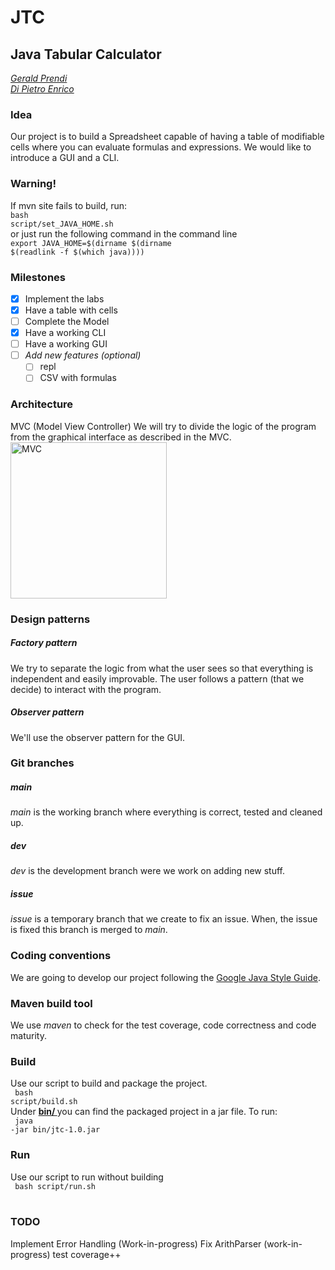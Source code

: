 <!-- -->
# JTC
## Java Tabular Calculator

[*Gerald Prendi*](https://github.com/GPrendi30)  
[*Di Pietro Enrico*](https://github.com/dipiee)

### Idea
Our project is to build a Spreadsheet capable of having a table of modifiable cells where you can evaluate formulas and expressions. We would like to introduce a GUI and a CLI.

### Warning!
If mvn site fails to build, run: <br>
<code>bash script/set_JAVA_HOME.sh</code>
<br> or just run the following command in the command line<br>
<code>export JAVA_HOME=$(dirname $(dirname $(readlink -f $(which java))))</code>


### Milestones
* [X] Implement the labs
* [X] Have a table with cells
* [ ] Complete the Model
* [X] Have a working CLI
* [ ] Have a working GUI
* [ ] _Add new features (optional)_
  * [ ] repl
  * [ ] CSV with formulas

### Architecture
MVC (Model View Controller)
We will try to divide the logic of the program from the graphical interface as described in the MVC.  
<img src="https://upload.wikimedia.org/wikipedia/commons/a/a0/MVC-Process.svg" alt="MVC" width="250"/>

### Design patterns  
##### _Factory pattern_  
We try to separate the logic from what the user sees so that everything is independent and easily improvable. The user follows a pattern (that we decide) to interact with the program.

<!-- _Singleton_  -->

##### _Observer pattern_  
We'll use the observer pattern for the GUI.


### Git branches
##### _main_
_main_ is the working branch where everything is correct, tested and cleaned up.

##### _dev_
_dev_ is the development branch were we work on adding new stuff.

##### _issue_
_issue_ is a temporary branch that we create to fix an issue. When, the issue is fixed this branch is merged to _main_.

 ### Coding conventions
 We are going to develop our project following the [Google Java Style Guide](https://google.github.io/styleguide/javaguide.html).

 ### Maven build tool
 We use _maven_ to check for the test coverage, code correctness and code maturity.

### Build
Use our script to build and package the project. <br>
<code> bash script/build.sh </code> <br>
Under <a href="./bin/"><b>bin/ </b></a> you can find the packaged project in a jar file.
To run: <br>
<code> java -jar bin/jtc-1.0.jar</code>

### Run
Use our script to run without building <br>
<code> bash script/run.sh </code>  <br>

### TODO
Implement Error Handling (Work-in-progress)
Fix ArithParser (work-in-progress)
test coverage++

